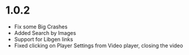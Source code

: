 # 1.0.2

- Fix some Big Crashes
- Added Search by Images
- Support for Libgen links
- Fixed clicking on Player Settings from Video player, closing the video

